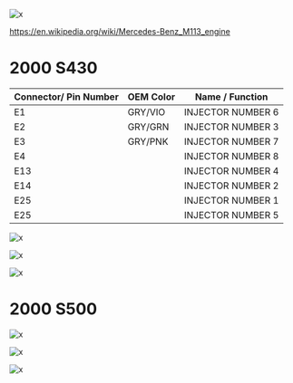 ![x](oem_docs/Mercedes/mercedes_170.png)

https://en.wikipedia.org/wiki/Mercedes-Benz_M113_engine

# 2000 S430


| Connector/ Pin Number | OEM Color | Name / Function | 
| --------------------- |------- |---------------- |
| E1  |  GRY/VIO        | INJECTOR NUMBER 6   |                         
| E2  |  GRY/GRN        | INJECTOR NUMBER 3  |                             
| E3  |  GRY/PNK        | INJECTOR NUMBER 7  |                             
| E4  |                 | INJECTOR NUMBER 8  |                             
| E13 |                 | INJECTOR NUMBER 4   |                             
| E14 |                 | INJECTOR NUMBER 2  |                             
| E25 |                 | INJECTOR NUMBER 1  |                             
| E25 |                 | INJECTOR NUMBER 5  |                             


![x](oem_docs/Mercedes/2000_s430_page_1.png)

![x](oem_docs/Mercedes/2000_s430_page_2.png)

![x](oem_docs/Mercedes/2000_s430_page_3.png)


# 2000 S500

![x](oem_docs/Mercedes/2000_s500_page_1.png)

![x](oem_docs/Mercedes/2000_s500_page_2.png)

![x](oem_docs/Mercedes/2000_s500_page_3.png)
